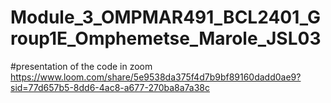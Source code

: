 # Module_3_OMPMAR491_BCL2401_Group1E_Omphemetse_Marole_JSL03
#presentation of the code in zoom
https://www.loom.com/share/5e9538da375f4d7b9bf89160dadd0ae9?sid=77d657b5-8dd6-4ac8-a677-270ba8a7a38c
